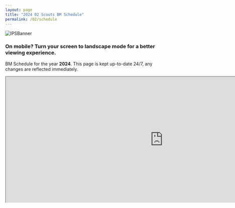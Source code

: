 ```yaml
---
layout: page
title: "2024 02 Scouts BM Schedule"
permalink: /02/schedule
---
```

![IPSBanner](https://github.com/matsq4/matt_wyz/assets/139704779/1b45f3b0-6ca6-4d14-be30-4dd4448ba6c5)

### On mobile? Turn your screen to landscape mode for a better viewing experience. 

BM Schedule for the year **2024**. This page is kept up-to-date 24/7, any changes are reflected immediately.
  
<iframe id="IPSSheet" src="https://docs.google.com/spreadsheets/d/e/2PACX-1vTBqtpZTpU0NUjZM7WcAzza1gitEjLpCMdqrGKgeB-5NnbZa1MnGnYvqVopXAzj_NalVY-n2rNAeKwr/pubhtml?gid=0&amp;single=true&amp;widget=true&amp;headers=false" width="1000" height="400"></iframe>
